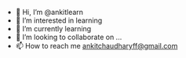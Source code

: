 - 👋 Hi, I’m @ankitlearn
- 👀 I’m interested in learning
- 🌱 I’m currently learning 
- 💞️ I’m looking to collaborate on ...
- 📫 How to reach me ankitchaudharyff@gmail.com

<!---
ankitlearn/ankitlearn is a ✨ special ✨ repository because its `README.md` (this file) appears on your GitHub profile.
You can click the Preview link to take a look at your changes.
--->
